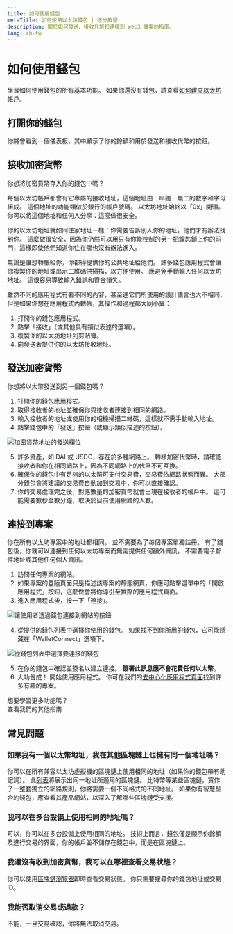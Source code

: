 ```yaml
---
title: 如何使用錢包
metaTitle: 如何使用以太坊錢包 | 逐步教學
description: 關於如何發送、接收代幣和連接到 web3 專案的指南。
lang: zh-tw
---
```


# 如何使用錢包

學習如何使用錢包的所有基本功能。 如果你還沒有錢包，請查看[如何建立以太坊帳戶](/guides/how-to-create-an-ethereum-account/)。

## 打開你的錢包

你將會看到一個儀表板，其中顯示了你的餘額和用於發送和接收代幣的按鈕。

## 接收加密貨幣

你想將加密貨幣存入你的錢包中嗎？

每個以太坊帳戶都會有它專屬的接收地址，這個地址由一串獨一無二的數字和字母組成。 這個地址的功能類似於銀行的帳戶號碼。 以太坊地址始終以「0x」開頭。 你可以將這個地址和任何人分享：這麼做很安全。

你的以太坊地址就如同住家地址一樣：你需要告訴別人你的地址，他們才有辦法找到你。 這麼做很安全，因為你仍然可以用只有你能控制的另一把鑰匙鎖上你的前門，這樣即使他們知道你住在哪也沒有辦法進入。

無論是誰想轉帳給你，你都得提供你的公共地址給他們。 許多錢包應用程式會讓你複製你的地址或出示二維碼供掃描，以方便使用。 應避免手動輸入任何以太坊地址。 這很容易導致輸入錯誤和資金損失。

雖然不同的應用程式有著不同的內容，甚至連它們所使用的設計語言也大不相同，但是如果你想在應用程式內轉帳，其操作和過程都大同小異：

1. 打開你的錢包應用程式。
2. 點擊「接收」（或其他具有類似表述的選項）。
3. 複製你的以太坊地址到剪貼簿。
4. 向發送者提供你的以太坊接收地址。

## 發送加密貨幣

你想將以太幣發送到另一個錢包嗎？

1. 打開你的錢包應用程式。
2. 取得接收者的地址並確保你與接收者連接到相同的網路。
3. 輸入接收者的地址或使用你的相機掃描二維碼，這樣就不需手動輸入地址。
4. 點擊錢包中的「發送」按鈕（或顯示類似描述的按鈕）。

![加密貨幣地址的發送欄位](./send.png)
<br/>

5. 許多資產，如 DAI 或 USDC，存在於多種網路上。 轉移加密代幣時，請確認接收者和你在相同網路上，因為不同網路上的代幣不可互換。
6. 確保你的錢包中有足夠的以太幣可支付交易費，交易費依網路狀態而異。 大部分錢包會將建議的交易費自動加到交易中，你可以直接確認。
7. 你的交易處理完之後，對應數量的加密貨幣就會出現在接收者的帳戶中。 這可能需要數秒至數分鐘，取決於目前使用網路的人數。

## 連接到專案

你在所有以太坊專案中的地址都相同。 並不需要為了每個專案單獨註冊。 有了錢包後，你就可以連接到任何以太坊專案而無需提供任何額外資訊。 不需要電子郵件地址或其他任何個人資訊。

1. 訪問任何專案的網站。
2. 如果專案的登陸頁面只是描述該專案的靜態網頁，你應可點擊選單中的「開啟應用程式」按鈕，這麼做會將你導引至實際的應用程式頁面。
3. 進入應用程式後，按一下「連接」。

![讓使用者透過錢包連接到網站的按鈕](./connect1.png)

4. 從提供的錢包列表中選擇你使用的錢包。 如果找不到你所用的錢包，它可能隱藏在「WalletConnect」選項下。

![從錢包列表中選擇要連接的錢包](./connect2.png)

5. 在你的錢包中確認並簽名以建立連接。 **簽署此訊息應不會花費任何以太幣**。
6. 大功告成！ 開始使用應用程式。 你可在我們的[去中心化應用程式頁面](/dapps/#explore)找到許多有趣的專案。 <br />

<InfoBanner shouldSpaceBetween emoji=":eyes:">
  <div>想要學習更多功能嗎？</div>
  <ButtonLink href="/guides/">
    查看我們的其他指南
  </ButtonLink>
</InfoBanner>

## 常見問題

### 如果我有一個以太幣地址，我在其他區塊鏈上也擁有同一個地址嗎？

你可以在所有兼容以太坊虛擬機的區塊鏈上使用相同的地址（如果你的錢包帶有助記詞）。 此[列表](https://chainlist.org/)將展示出同一地址所適用的區塊鏈。 比特幣等某些區塊鏈，實作了一整套獨立的網路規則，你將需要一個不同格式的不同地址。 如果你有智慧型合約錢包，應查看其產品網站，以深入了解哪些區塊鏈受支援。

### 我可以在多台設備上使用相同的地址嗎？

可以，你可以在多台設備上使用相同的地址。 技術上而言，錢包僅是顯示你餘額及進行交易的界面，你的帳戶並不儲存在錢包中，而是在區塊鏈上。

### 我還沒有收到加密貨幣，我可以在哪裡查看交易狀態？

你可以使用[區塊鏈瀏覽器](/developers/docs/data-and-analytics/block-explorers/)即時查看交易狀態。 你只需要搜尋你的錢包地址或交易 ID。

### 我能否取消交易或退款？

不能，一旦交易確認，你將無法取消交易。
